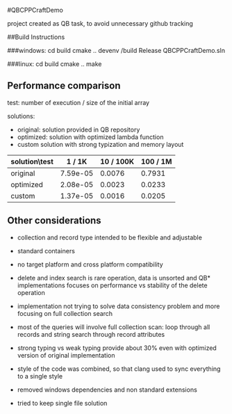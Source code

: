 #QBCPPCraftDemo

project created as QB task, to avoid unnecessary github tracking

##Build Instructions

###windows:
cd build
cmake ..
devenv /build Release QBCPPCraftDemo.sln

###linux:
cd build
cmake ..
make

## Performance comparison

test: number of execution / size of the initial array

solutions:
 - original: solution provided in QB repository
 - optimized: solution with optimized lambda function
 - custom solution with strong typization and memory layout


solution\test  | 1 / 1K    | 10 / 100K | 100 / 1M
---------------|-----------|-----------|----------
original       | 7.59e-05  | 0.0076    | 0.7931 
optimized      | 2.08e-05  | 0.0023    | 0.0233
custom         | 1.37e-05  | 0.0016    | 0.0205

## Other considerations

- collection and record type intended to be flexible and adjustable 
- standard containers
- no target platform and cross platform compatibility
- delete and index search is rare operation, data is unsorted and QB* implementations focuses on performance vs stability of the delete operation
- implementation not trying to solve data consistency problem and more focusing on full collection search
- most of the queries will involve full collection scan: loop through all records and string search through record attributes

- strong typing vs weak typing provide about 30% even with optimized version of original implementation
- style of the code was combined, so that clang used to sync everything to a single style
- removed windows dependencies and non standard extensions
- tried to keep single file solution
